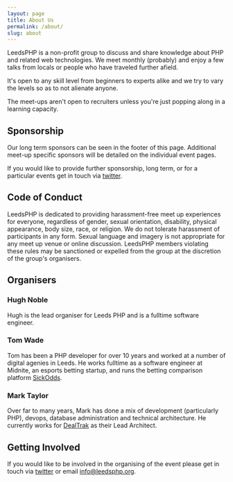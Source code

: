```yaml
---
layout: page
title: About Us
permalink: /about/
slug: about
---
```


LeedsPHP is a non-profit group to discuss and share knowledge about PHP and related web technologies. We meet monthly (probably) and enjoy a few talks from locals or people who have traveled further afield.

It's open to any skill level from beginners to experts alike and we try to vary the levels so as to not alienate anyone.

The meet-ups aren't open to recruiters unless you're just popping along in a learning capacity.

## Sponsorship

Our long term sponsors can be seen in the footer of this page. Additional meet-up specific sponsors will be detailed on the individual event pages.

If you would like to provide further sponsorship, long term, or for a particular events get in touch via [twitter](https://twitter.com/leedsphp).

## Code of Conduct

LeedsPHP is dedicated to providing harassment-free meet up experiences for everyone, regardless of gender, sexual orientation, disability, physical appearance, body size, race, or religion. We do not tolerate harassment of participants in any form. Sexual language and imagery is not appropriate for any meet up venue or online discussion. LeedsPHP members violating these rules may be sanctioned or expelled from the group at the discretion of the group's organisers.

## Organisers

### Hugh Noble

Hugh is the lead organiser for Leeds PHP and is a fulltime software engineer.

### Tom Wade

Tom has been a PHP developer for over 10 years and worked at a number of digital agenies in Leeds. He works fulltime as a software engineer at Midnite, an esports betting startup, and runs the betting comparison platform [SickOdds](https://sickodds.com/).

### Mark Taylor

Over far to many years, Mark has done a mix of development (particularly PHP), devops, database administration and technical architecture. He currently works for [DealTrak](https://www.dealtrak.co.uk/) as their Lead Architect.

## Getting Involved

If you would like to be involved in the organising of the event please get in touch via [twitter](http://twitter.com/leedsphp) or email [info@leedsphp.org](info@leedsphp.org).
